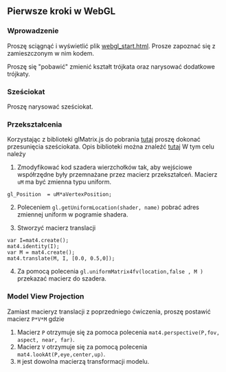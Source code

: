 ##  Pierwsze  kroki w  WebGL


### Wprowadzenie 

Proszę  sciągnąć i wyświetlić  plik [webgl_start.html](https://sorbus.if.uj.edu.pl/pbialas/3DGraphicsProgrammingTutorials/blob/master/WebGL/webgl_start.html).
Prosze zapoznać się z zamieszczonym w nim kodem.
 
 
Proszę   się  "pobawić" zmienić kształt trójkata oraz narysować dodatkowe trójkaty. 

### Sześciokat

Proszę narysować  sześciokat. 


### Przekształcenia

Korzystając z biblioteki   glMatrix.js do pobrania [tutaj](https://sorbus.if.uj.edu.pl/pbialas/3DGraphicsProgrammingTutorials/blob/master/WebGL/gl-matrix-min.js) proszę dokonać przesunięcia sześciokata. 
Opis biblioteki można znaleźć [tutaj](http://glmatrix.net/docs/2.2.0/index.html)
W tym celu należy

1. Zmodyfikować kod szadera wierzchołków tak, aby  wejściowe współrzędne były przemnażane przez macierz przekształceń. 
   Macierz `uM` ma być zmienna typu uniform. 
   
````
gl_Position  = uM*aVertexPosition;
````
   
2. Poleceniem `gl.getUniformLocation(shader, name)` pobrać adres zmiennej uniform w  pogramie shadera.

3. Stworzyć macierz translacji

```` 
var I=mat4.create();
mat4.identity(I);   
var M = mat4.create();
mat4.translate(M, I, [0.0, 0.5,0]);
````

4. Za pomocą polecenia `gl.uniformMatrix4fv(location,false , M )` przekazać macierz do szadera. 


### Model View Projection


Zamiast macieryz translacji z poprzedniego ćwiczenia, proszę postawić macierz `P*V*M` gdzie

1. Macierz `P` otrzymuje się za pomoca  polecenia  `mat4.perspective(P,fov, aspect, near, far)`.
2. Macierz `V` otrzymuje się za pomocą  polecenia  `mat4.lookAt(P,eye,center,up)`.
3. `M` jest dowolna macierzą transformacji modelu. 